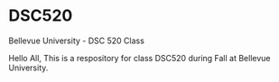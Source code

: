 # DSC520
Bellevue University - DSC 520 Class

Hello All, This is a respository for class DSC520 during Fall at Bellevue University.
